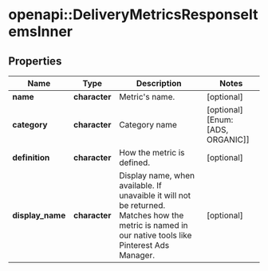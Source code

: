 # openapi::DeliveryMetricsResponseItemsInner


## Properties
Name | Type | Description | Notes
------------ | ------------- | ------------- | -------------
**name** | **character** | Metric&#39;s name. | [optional] 
**category** | **character** | Category name | [optional] [Enum: [ADS, ORGANIC]] 
**definition** | **character** | How the metric is defined. | [optional] 
**display_name** | **character** | Display name, when available. If unavaible it will not be returned. Matches how the metric is named in our native tools like Pinterest Ads Manager. | [optional] 


